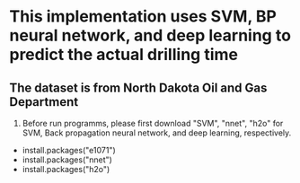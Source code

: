 # This implementation uses SVM, BP neural network, and deep learning to predict the actual drilling time
## The dataset is from North Dakota Oil and Gas Department

1. Before run programms, please first download "SVM", "nnet", "h2o" for SVM, Back propagation neural network, and deep learning, respectively.
* install.packages("e1071")
* install.packages("nnet")
* install.packages("h2o")
